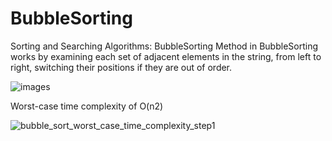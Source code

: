 # BubbleSorting
Sorting and Searching Algorithms: BubbleSorting
Method in BubbleSorting works by examining each set of adjacent elements in the string, from left to right, switching their positions if they are out of order. 



![images](https://user-images.githubusercontent.com/101993714/210397668-a280a474-63bc-4c5e-90bc-855b6f115bca.png)



Worst-case time complexity of O(n2)


![bubble_sort_worst_case_time_complexity_step1](https://user-images.githubusercontent.com/101993714/210397893-c536b0e8-d28c-4941-a685-c4c00b982663.png)

